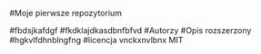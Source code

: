 #Moje pierwsze repozytorium 

#fbdsjkafdgf
#fkdklajdkasdbnfbfvd 
#Autorzy
#Opis rozszerzony
#hgkvlfdhnblngfng 
#licencja 
vnckxnvlbnx
MIT